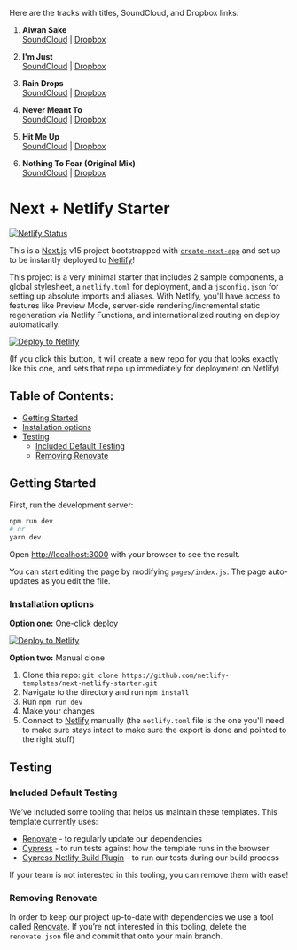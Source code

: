 Here are the tracks with titles, SoundCloud, and Dropbox links:

1. **Aiwan Sake**  
   [SoundCloud](https://on.soundcloud.com/de8qN6ffA8CMKxNP8) | [Dropbox](https://www.dropbox.com/scl/fi/1szv9apmshjq00rhf8tfn/Carmelite-Aiwan-Sake.mp3?rlkey=aeazliln1bnn3slv0v4ki37e2&dl=0)

2. **I'm Just**  
   [SoundCloud](https://on.soundcloud.com/d5KJRqiFwNdDCZBL6) | [Dropbox](https://www.dropbox.com/scl/fi/35an8qepkd2tjfnzdh8ni/Carmelite-I-m-Just.mp3?rlkey=fcgf3aoqpsmetlvst3ml8mvxl&dl=0)

3. **Rain Drops**  
   [SoundCloud](https://on.soundcloud.com/tg9mjYn2LCHcGyRk9) | [Dropbox](https://www.dropbox.com/scl/fi/epf83uhkklctsuqdey3hv/Carmelite-Rain-Drops.mp3?rlkey=os1hivseex8xb8wuoz64alkfu&dl=0)

4. **Never Meant To**  
   [SoundCloud](https://on.soundcloud.com/FNk7UmMHNtbmhFdFA) | [Dropbox](https://www.dropbox.com/scl/fi/7n39xut9jdx5jj0ggfzov/Carmelite-Never-Meant-To.mp3?rlkey=jgxjfetjvnx0gw06cuwm39jvk&dl=0)

5. **Hit Me Up**  
   [SoundCloud](https://on.soundcloud.com/kCtHveoJsjZniVz79) | [Dropbox](https://www.dropbox.com/scl/fi/m5u62w2lek4uxu2jxjp0i/5_hit_me_up.mp3?rlkey=w8p6ldp4fd5ap8lk116hctjej&dl=0)

6. **Nothing To Fear (Original Mix)**  
   [SoundCloud](https://on.soundcloud.com/Nf78nZNMeTAWuMKc9) | [Dropbox](https://www.dropbox.com/scl/fi/oil17yn8tkhj2f7p1otwm/Carmelite-Nothing-To-Fear-Original-Mix.mp3?rlkey=6l1pxijzcqffeuorgljuk79qb&dl=0)

# Next + Netlify Starter

[![Netlify Status](https://api.netlify.com/api/v1/badges/46648482-644c-4c80-bafb-872057e51b6b/deploy-status)](https://app.netlify.com/sites/next-dev-starter/deploys)

This is a [Next.js](https://nextjs.org/) v15 project bootstrapped with [`create-next-app`](https://github.com/vercel/next.js/tree/canary/packages/create-next-app) and set up to be instantly deployed to [Netlify](https://url.netlify.com/SyTBPVamO)!

This project is a very minimal starter that includes 2 sample components, a global stylesheet, a `netlify.toml` for deployment, and a `jsconfig.json` for setting up absolute imports and aliases. With Netlify, you'll have access to features like Preview Mode, server-side rendering/incremental static regeneration via Netlify Functions, and internationalized routing on deploy automatically.

[![Deploy to Netlify](https://www.netlify.com/img/deploy/button.svg)](https://app.netlify.com/start/deploy?repository=https://github.com/netlify-templates/next-netlify-starter&utm_source=github&utm_medium=nextstarter-cs&utm_campaign=devex-cs)

(If you click this button, it will create a new repo for you that looks exactly like this one, and sets that repo up immediately for deployment on Netlify)

## Table of Contents:

- [Getting Started](#getting-started)
- [Installation options](#installation-options)
- [Testing](#testing)
  - [Included Default Testing](#included-default-testing)
  - [Removing Renovate](#removing-renovate)

## Getting Started

First, run the development server:

```bash
npm run dev
# or
yarn dev
```

Open [http://localhost:3000](http://localhost:3000) with your browser to see the result.

You can start editing the page by modifying `pages/index.js`. The page auto-updates as you edit the file.

### Installation options

**Option one:** One-click deploy

[![Deploy to Netlify](https://www.netlify.com/img/deploy/button.svg)](https://app.netlify.com/start/deploy?repository=https://github.com/netlify-templates/next-netlify-starter&utm_source=github&utm_medium=nextstarter-cs&utm_campaign=devex-cs)

**Option two:** Manual clone

1. Clone this repo: `git clone https://github.com/netlify-templates/next-netlify-starter.git`
2. Navigate to the directory and run `npm install`
3. Run `npm run dev`
4. Make your changes
5. Connect to [Netlify](https://url.netlify.com/Bk4UicocL) manually (the `netlify.toml` file is the one you'll need to make sure stays intact to make sure the export is done and pointed to the right stuff)

## Testing

### Included Default Testing

We’ve included some tooling that helps us maintain these templates. This template currently uses:

- [Renovate](https://www.mend.io/free-developer-tools/renovate/) - to regularly update our dependencies
- [Cypress](https://www.cypress.io/) - to run tests against how the template runs in the browser
- [Cypress Netlify Build Plugin](https://github.com/cypress-io/netlify-plugin-cypress) - to run our tests during our build process

If your team is not interested in this tooling, you can remove them with ease!

### Removing Renovate

In order to keep our project up-to-date with dependencies we use a tool called [Renovate](https://github.com/marketplace/renovate). If you’re not interested in this tooling, delete the `renovate.json` file and commit that onto your main branch.
